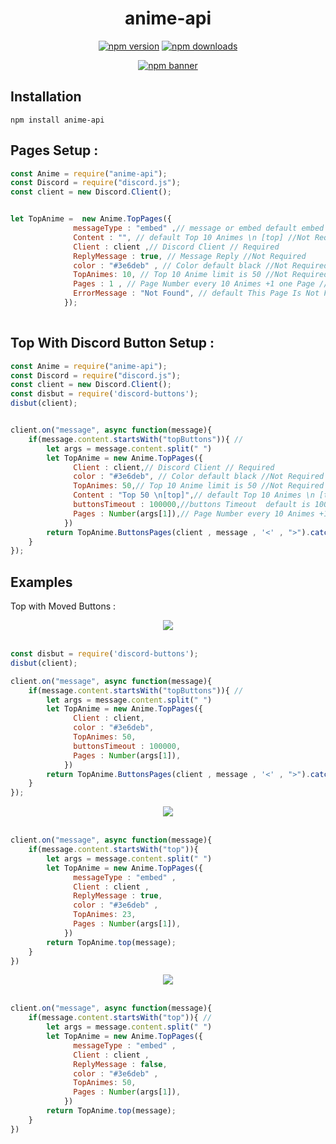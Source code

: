 <div align="center">
  <h1>anime-api</h1>
    <p>
    <a href="https://www.npmjs.com/package/anime-api"><img src="https://img.shields.io/npm/v/anime-api?maxAge=3600" alt="npm version" /></a>
    <a href="https://www.npmjs.com/package/anime-api"><img src="https://img.shields.io/npm/dt/anime-api?maxAge=3600" alt="npm downloads" /></a>
  </p>
  <p>
    <a href="https://www.npmjs.com/package/anime-api"><img src="https://nodei.co/npm/anime-api.png?downloads=true&stars=true" alt="npm banner"></a>
  </p>
</div>

## Installation

```npm
npm install anime-api
```

## Pages Setup :
```js
const Anime = require("anime-api");
const Discord = require("discord.js");
const client = new Discord.Client();


let TopAnime =  new Anime.TopPages({
              messageType : "embed" ,// message or embed default embed //Not Required
              Content : "", // default Top 10 Animes \n [top] //Not Required
              Client : client ,// Discord Client // Required
              ReplyMessage : true, // Message Reply //Not Required
              color : "#3e6deb" , // Color default black //Not Required
              TopAnimes: 10, // Top 10 Anime limit is 50 //Not Required
              Pages : 1 , // Page Number every 10 Animes +1 one Page //Not Required
              ErrorMessage : "Not Found", // default This Page Is Not Found 🙂//Not Required
            });
  
```

## Top With Discord Button Setup :

```js
const Anime = require("anime-api");
const Discord = require("discord.js");
const client = new Discord.Client();
const disbut = require('discord-buttons');
disbut(client);


client.on("message", async function(message){
    if(message.content.startsWith("topButtons")){ //
        let args = message.content.split(" ")
        let TopAnime = new Anime.TopPages({
              Client : client,// Discord Client // Required
              color : "#3e6deb", // Color default black //Not Required
              TopAnimes: 50,// Top 10 Anime limit is 50 //Not Required
              Content : "Top 50 \n[top]",// default Top 10 Animes \n [top] //Not Required
              buttonsTimeout : 100000,//buttons Timeout  default is 100000ms//Not Required
              Pages : Number(args[1]),// Page Number every 10 Animes +1 one Page //Not Required
            })
        return TopAnime.ButtonsPages(client , message , '<' , ">").catch(err => {throw err});
    }
});
```

## Examples 

Top with Moved Buttons : 
<div align="center">
  <img src="https://cdn.discordapp.com/attachments/864207573463597108/864582522243252224/unknown.png">
  <br> <br>
</div>

```js
const disbut = require('discord-buttons');
disbut(client);

client.on("message", async function(message){
    if(message.content.startsWith("topButtons")){ //
        let args = message.content.split(" ")
        let TopAnime = new Anime.TopPages({
              Client : client,
              color : "#3e6deb", 
              TopAnimes: 50,
              buttonsTimeout : 100000,
              Pages : Number(args[1]),
            })
        return TopAnime.ButtonsPages(client , message , '<' , ">").catch(err => {throw err});
    }
});
```

<div align="center">
  <img src="https://cdn.discordapp.com/attachments/863796420996890645/863802146645868544/Screenshot_31.png">
  <br> <br>
</div>

```js
client.on("message", async function(message){
    if(message.content.startsWith("top")){ 
        let args = message.content.split(" ")
        let TopAnime = new Anime.TopPages({
              messageType : "embed" ,
              Client : client ,
              ReplyMessage : true, 
              color : "#3e6deb" , 
              TopAnimes: 23, 
              Pages : Number(args[1]),
            })
        return TopAnime.top(message);
    }
})
```

<div align="center">
  <img src="https://cdn.discordapp.com/attachments/863796420996890645/863802878220566538/unknown.png">
  <br> <br>
</div>

```js
client.on("message", async function(message){
    if(message.content.startsWith("top")){ //
        let args = message.content.split(" ")
        let TopAnime = new Anime.TopPages({
              messageType : "embed" ,
              Client : client ,
              ReplyMessage : false, 
              color : "#3e6deb" , 
              TopAnimes: 50, 
              Pages : Number(args[1]),
            })
        return TopAnime.top(message);
    }
})
```
